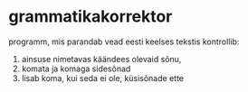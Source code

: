 # grammatikakorrektor
programm, mis parandab vead eesti keelses tekstis
kontrollib:
1) ainsuse nimetavas käändees olevaid sõnu,
2) komata ja komaga sidesõnad
3) lisab koma, kui seda ei ole, küsisõnade ette
